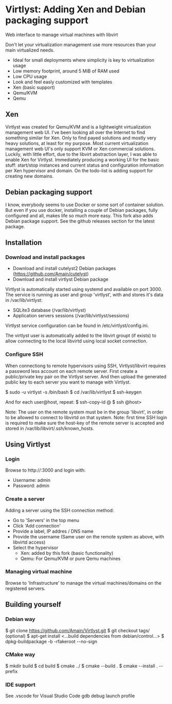 # Virtlyst: Adding Xen and Debian packaging support

Web interface to manage virtual machines with libvirt

Don't let your virtualization management use more resources than your main virtualized needs.

* Ideal for small deployments where simplicity is key to virtualization usage
* Low memory footprint, around 5 MiB of RAM used
* Low CPU usage
* Look and feel easly customized with templates
* Xen (basic support)
* Qemu/KVM
* Qemu

## Xen

Virtlyst was created for Qemu/KVM and is a lightweight virtualization management web UI. I've been looking all over the Internet to find something similar for Xen. Only to find payed solutions and mostly very heavy solutions, at least for my purpose. Most current virtualization management web UI's only support KVM or Xen commercial solutions. Luckily, with little effort, due to the libvirt abstraction layer, I was able to enable Xen for Virtlyst. Immediately producing a working UI for the basic stuff: start/stop instances and current status and configuration information per Xen hypervisor and domain. On the todo-list is adding support for creating new domains.

## Debian packaging support

I know, everybody seems to use Docker or some sort of container solution. But even if you use docker, installing a couple of Debian packages, fully configured and all, makes life so much more easy. This fork also adds Debian package support. See the github releases section for the latest package.

## Installation

### Download and install packages

* Download and install cutelyst2 Debian packages (https://github.com/Amain/cutelyst)
* Download and install virtlyst Debian package

Virtlyst is automatically started using systemd and available on port 3000. The service is running as user and group 'virtlyst', with and stores it's data in /var/lib/virtlyst:

* SQLite3 database (/var/lib/virtlyst)
* Application servers sessions (/var/lib/virtlyst/sessions)

Virtlyst service configuration can be found in /etc/virtlyst/config.ini.

The virtlyst user is automatically added to the libvirt groupt (if exists) to allow connecting to the local libvirtd using local socket connection.

### Configure SSH

When connectiong to remote hypervisors using SSH, Virtlyst/libvirt requires a password less account on each remote server. First create a public/private key pair on the Virtlyst server. And then upload the generated public key to each server you want to manage with Virtlyst.

$ sudo -u virtlyst -s /bin/bash
$ cd /var/lib/virtlyst
$ ssh-keygen

And for each user@host, repeat:
$ ssh-copy-id <user>@<host>
$ ssh <user>@host>

Note: The user <user> on the remote system must be in the group 'libvirt', in order to be allowed to connect to libvirtd on that system.
Note: first time SSH login is required to make sure the host-key of the remote server is accepted and stored in /var/lib/libvirt/.ssh/known_hosts.

## Using Virtlyst

### Login

Browse to http://<virtlyst-host>:3000 and login with:

* Username: admin
* Password: admin

### Create a server

Adding a server using the SSH connection method:

* Go to 'Servers' in the top menu
* Click 'Add connection'
* Provide a label, IP addres / DNS name
* Provide the username <user> (Same user on the remote system as above, with libvirtd access)
* Select the hypervisor
  * Xen: added by this fork (basic functionality)
  * Qemu: For Qemu/KVM or pure Qemu machines

### Managing virtual machine

Browse to 'Infrastructure' to manage the virtual machines/domains on the registered servers.


## Building yourself

### Debian way

$ git clone https://github.com/Amain/Virtlyst.git
$ git checkout tags/<tags> (optional)
$ apt-get install <...build dependencies from debian/control...>
$ dpkg-buildpackage -b -rfakeroot --no-sign

### CMake way

$ mkdir build
$ cd build
$ cmake ../
$ cmake --build .
$ cmake --install . --prefix <install-dir>

### IDE support

See .vscode for Visual Studio Code gdb debug launch profile


